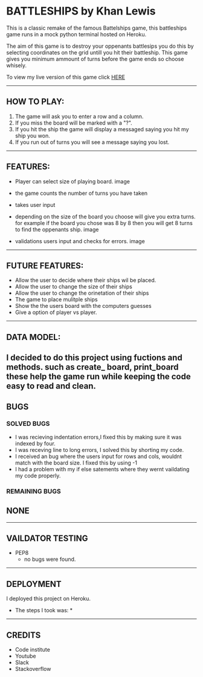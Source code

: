 # **BATTLESHIPS** by Khan Lewis

This is a classic remake of the famous Battelships game, this battleships game runs in a mock python terminal hosted on Heroku.

The aim of this game is to destroy your oppenants battlesips you do this by selecting coordinates on the grid untill you hit their battleship. This game gives you minimum ammount of turns before the game ends so choose whisely. 

To view my live version of this game click [HERE]()

---

## **HOW TO PLAY:**
1. The game will ask you to enter a row and a column.
2. If you miss the board will be marked with a "?".
3. If you hit the ship the game will display a messaged saying you hit my ship you won.
4. If you run out of turns you will see a message saying you lost.

---

## **FEATURES:**
* Player can select size of playing board.
image

* the game counts the number of turns you have taken 
* takes user input
* depending on the size of the board you choose will give you extra turns. for example if the board you chose was 8 by 8 then you will get 8 turns to find the oppenants ship.
image

* validations users input and checks for errors.
image


---

## **FUTURE FEATURES:**
* Allow the user to decide where their ships wil be placed.
* Allow the user to change the size of their ships 
* Allow the user to change the orinetation of their ships 
* The game to place mulitple ships 
* Show the the users board with the computers guesses
* Give a option of player vs player.

--- 

## **DATA MODEL:**
I decided to do this project using fuctions and methods.
such as create_ board, print_board these help the game run while keeping the code easy to read and clean.
---

## **BUGS**

### SOLVED BUGS
* I was recieving indentation errors,I fixed this by making sure it was indexed by four.
* I was receving line to long errors, I solved this by shorting my code.
* I received an bug where the users input for rows and cols, wouldnt match with the board size. I fixed this by using -1
* I had a problem with my if else satements where they wernt vaildating my code properly.

### **REMAINING BUGS**
## NONE

---

## **VAILDATOR TESTING**
* PEP8 
  * no bugs were found.

---

## **DEPLOYMENT**
I deployed this project on Heroku.
* The steps I took was:
  * 


---


## **CREDITS**
* Code institute
* Youtube
* Slack
* Stackoverflow